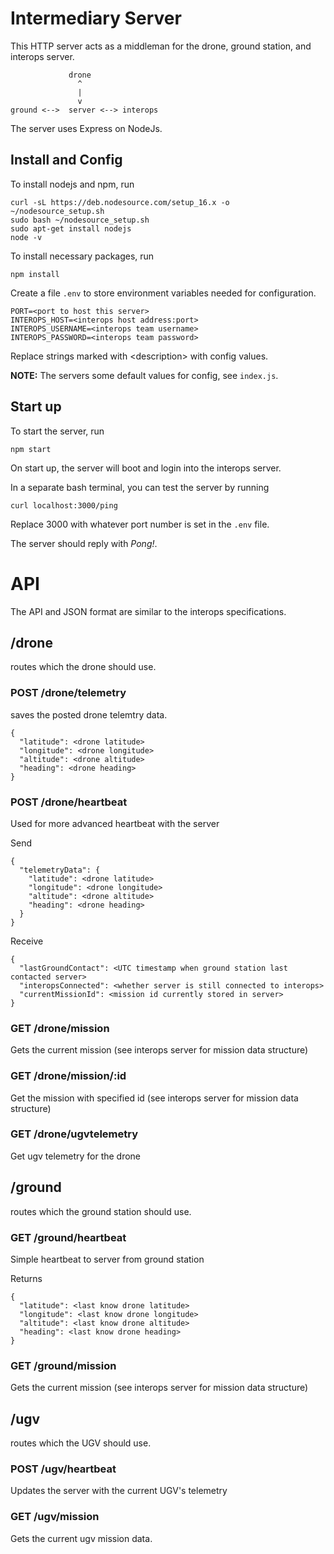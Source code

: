 # Intermediary Server
This HTTP server acts as a middleman for the drone, ground station, and interops server.
```
             drone
               ^
               |
               v
ground <-->  server <--> interops
```
The server uses Express on NodeJs.

## Install and Config
To install nodejs and npm, run
```
curl -sL https://deb.nodesource.com/setup_16.x -o ~/nodesource_setup.sh
sudo bash ~/nodesource_setup.sh
sudo apt-get install nodejs
node -v
```

To install necessary packages, run
```
npm install
```

Create a file `.env` to store environment variables needed for configuration.
```
PORT=<port to host this server>
INTEROPS_HOST=<interops host address:port>
INTEROPS_USERNAME=<interops team username>
INTEROPS_PASSWORD=<interops team password>
```
Replace strings marked with \<description\> with config values.

**NOTE:** The servers some default values for config, see `index.js`.

## Start up
To start the server, run
```
npm start
```

On start up, the server will boot and login into the interops server.

In a separate bash terminal, you can test the server by running
```
curl localhost:3000/ping
```
Replace 3000 with whatever port number is set in the `.env` file.

The server should reply with *Pong!*.

# API
The API and JSON format are similar to the interops specifications.

## /drone
routes which the drone should use.

### POST /drone/telemetry
saves the posted drone telemtry data.

```
{
  "latitude": <drone latitude>
  "longitude": <drone longitude>
  "altitude": <drone altitude>
  "heading": <drone heading>
}
```

### POST /drone/heartbeat
Used for more advanced heartbeat with the server

Send
```
{
  "telemetryData": {
    "latitude": <drone latitude>
    "longitude": <drone longitude>
    "altitude": <drone altitude>
    "heading": <drone heading>
  }
}
```
Receive
```
{
  "lastGroundContact": <UTC timestamp when ground station last contacted server>
  "interopsConnected": <whether server is still connected to interops>
  "currentMissionId": <mission id currently stored in server>
}
```

### GET /drone/mission
Gets the current mission (see interops server for mission data structure)

### GET /drone/mission/:id
Get the mission with specified id (see interops server for mission data structure)

### GET /drone/ugvtelemetry
Get ugv telemetry for the drone

## /ground
routes which the ground station should use.

### GET /ground/heartbeat
Simple heartbeat to server from ground station

Returns 
```
{
  "latitude": <last know drone latitude>
  "longitude": <last know drone longitude>
  "altitude": <last know drone altitude>
  "heading": <last know drone heading>
}
```

### GET /ground/mission
Gets the current mission (see interops server for mission data structure)

## /ugv
routes which the UGV should use.

### POST /ugv/heartbeat
Updates the server with the current UGV's telemetry

### GET /ugv/mission
Gets the current ugv mission data.
